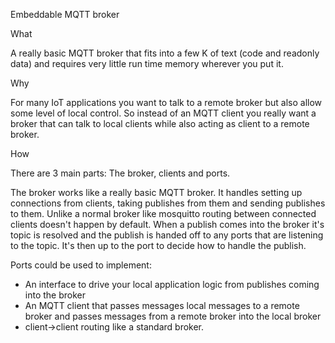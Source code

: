 Embeddable MQTT broker

What

A really basic MQTT broker that fits into a few K of text (code and readonly data) and
requires very little run time memory wherever you put it.

Why

For many IoT applications you want to talk to a remote broker but also allow some level
of local control. So instead of an MQTT client you really want a broker that can talk
to local clients while also acting as client to a remote broker.

How

There are 3 main parts: The broker, clients and ports.

The broker works like a really basic MQTT broker. It handles setting up connections from clients,
taking publishes from them and sending publishes to them. Unlike a normal broker like mosquitto 
routing between connected clients doesn't happen by default. When a publish comes into the broker
it's topic is resolved and the publish is handed off to any ports that are listening to the topic.
It's then up to the port to decide how to handle the publish. 

Ports could be used to implement:

-	An interface to drive your local application logic from publishes coming into the broker
-	An MQTT client that passes messages local messages to a remote broker and passes messages 
	from a remote broker into the local broker
-	client->client routing like a standard broker.
